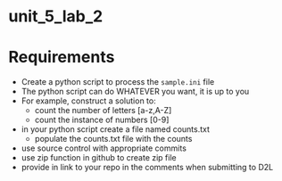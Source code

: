 # unit_5_lab_2
# Requirements

- Create a python script to process the ```sample.ini``` file
- The python script can do WHATEVER you want, it is up to you
- For example, construct a solution to:
    - count the number of letters [a-z,A-Z]
    - count the instance of numbers [0-9]
- in your python script create a file named counts.txt
    - populate the counts.txt file with the counts
- use source control with appropriate commits
- use zip function in github to create zip file
- provide in link to your repo in the comments when submitting to D2L
